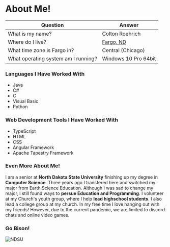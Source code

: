 # About Me!

Question  | Answer
------------- | -------------
What is my name?  | Colton Roehrich
Where do I live?  | [Fargo, ND](https://fargond.gov/ "Learn About Fargo")
What time zone is Fargo in? | Central (Chicago)
What operating system am I running? | Windows 10 Pro 64bit

### Languages I Have Worked With
* Java
* C#
* C
* Visual Basic
* Python


### Web Development Tools I Have Worked With
* TypeScript
* HTML
* CSS
* Angular Framework
* Apache Tapestry Framework


### Even More About Me!

I am a senior at **North Dakota State University** finishing up my degree in **Computer Science**. Three years ago I transfered here and switched my major from Earth Science Education.
Although I was sad to change my major, I still found ways to **persue Education and Programming**. I volunteer at my Church's youth group, where I help **lead highschool students**. I
also lead a college group at my church. In my free time I love hanging out with my friends! However, due to the current pandemic, we are limited to discord chats and online video 
games. 

### Go Bison!
  ![NDSU](https://www.jeffersonlines.com//wp-content/uploads/NDSU.jpg)
